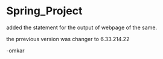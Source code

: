 # Spring_Project

added the statement for the output of webpage of the same.

the prrevious version was changer to 6.33.214.22

-omkar